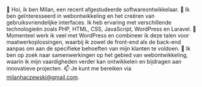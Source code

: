 👋 Hoi, ik ben Milan, een recent afgestudeerde softwareontwikkelaar.
👀 Ik ben geïnteresseerd in webontwikkeling en het creëren van gebruiksvriendelijke interfaces. Ik heb ervaring met verschillende technologieën zoals PHP, HTML, CSS, JavaScript, WordPress en Laravel.
🌱 Momenteel werk ik veel met WordPress en combineer ik deze talen voor maatwerkoplossingen, waarbij ik zowel de front-end als de back-end aanpas om aan de specifieke behoeften van mijn klanten te voldoen.
💞️ Ik ben op zoek naar samenwerkingen op het gebied van webontwikkeling, waarin ik mijn vaardigheden verder kan ontwikkelen en bijdragen aan innovatieve projecten.
📫 Je kunt me bereiken via milanhaczewski@gmail.com.

<!---
milanthedestroyer/milanthedestroyer is a ✨ special ✨ repository because its `README.md` (this file) appears on your GitHub profile.
You can click the Preview link to take a look at your changes.
--->
